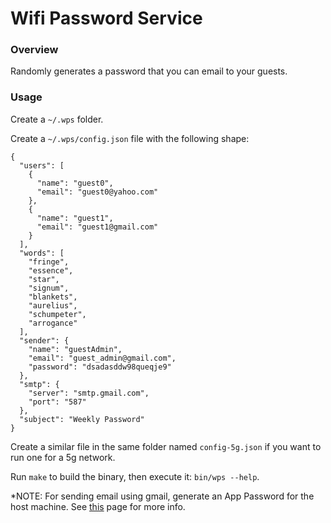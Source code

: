 # Wifi Password Service

### Overview

Randomly generates a password that you can email to your guests.

### Usage

Create a `~/.wps` folder.

Create a `~/.wps/config.json` file with the following shape:

```
{
  "users": [
    {
      "name": "guest0",
      "email": "guest0@yahoo.com"
    },
    {
      "name": "guest1",
      "email": "guest1@gmail.com"
    }
  ],
  "words": [
    "fringe",
    "essence",
    "star",
    "signum",
    "blankets",
    "aurelius",
    "schumpeter",
    "arrogance"
  ],
  "sender": {
    "name": "guestAdmin",
    "email": "guest_admin@gmail.com",
    "password": "dsadasddw98queqje9"
  },
  "smtp": {
    "server": "smtp.gmail.com",
    "port": "587"
  },
  "subject": "Weekly Password"
}
```

Create a similar file in the same folder named `config-5g.json` if you want to run one for a 5g network.

Run `make` to build the binary, then execute it: `bin/wps --help`.

*NOTE: For sending email using gmail, generate an App Password for the host machine. See [this](https://support.google.com/accounts/answer/185833) page for more info.
